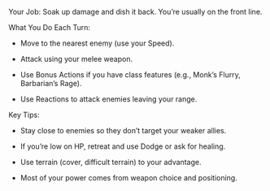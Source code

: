 Your Job: Soak up damage and dish it back. You’re usually on the front line.

What You Do Each Turn:

- Move to the nearest enemy (use your Speed).
    
- Attack using your melee weapon.
    
- Use Bonus Actions if you have class features (e.g., Monk’s Flurry, Barbarian’s Rage).
    
- Use Reactions to attack enemies leaving your range.
    

Key Tips:

- Stay close to enemies so they don’t target your weaker allies.
    
- If you’re low on HP, retreat and use Dodge or ask for healing.
    
- Use terrain (cover, difficult terrain) to your advantage.
    
- Most of your power comes from weapon choice and positioning.